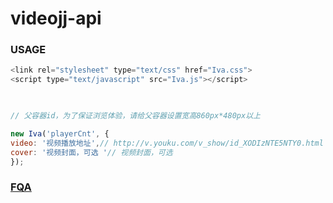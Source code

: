 # videojj-api

### USAGE
```js
<link rel="stylesheet" type="text/css" href="Iva.css">
<script type="text/javascript" src="Iva.js"></script>


      
// 父容器id，为了保证浏览体验，请给父容器设置宽高860px*480px以上

new Iva('playerCnt', {
video: '视频播放地址',// http://v.youku.com/v_show/id_XODIzNTE5NTY0.html
cover: '视频封面，可选 '// 视频封面，可选
});

```

### [FQA](http://doc.videojj.com)

